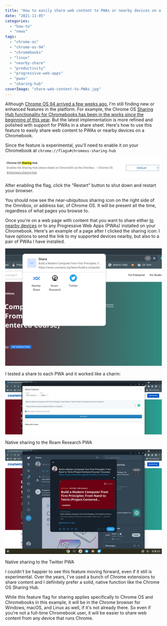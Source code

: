 ```yaml
---
title: "How to easily share web content to PWAs or nearby devices on a Chromebook"
date: "2021-11-05"
categories: 
  - "how-to"
  - "news"
tags: 
  - "chrome-os"
  - "chrome-os-94"
  - "chromebooks"
  - "linux"
  - "nearby-share"
  - "productivity"
  - "progressive-web-apps"
  - "pwas"
  - "sharing-hub"
coverImage: "share-web-content-to-PWAs.jpg"
---
```


Although [Chrome OS 94 arrived a few weeks ago](https://www.aboutchromebooks.com/news/chrome-os-94-stable-channel-update-for-chromebooks-heres-what-you-need-to-know/), I'm still finding new or enhanced features in the platform. For example, the Chrome OS [Sharing Hub functionality for Chromebooks has been in the works since the beginning of this year](https://chromeunboxed.com/chrome-os-sharing-hub-could-bring-easier-sharing-to-chrome-and-pwas/). But the latest implementation is more refined and polished with support for PWAs in a share sheet. Here's how to use this feature to easily share web content to PWAs or nearby devices on a Chromebook.

Since the feature is experimental, you'll need to enable it on your Chromebook at `chrome://flags#chromeos-sharing-hub`

![Chrome OS Sharing Hub](images/Chrome-OS-Sharing-Hub-1024x130.jpg)

After enabling the flag, click the "Restart" button to shut down and restart your browser.

You should now see the near-ubiquitous sharing icon on the right side of the Omnibox, or address bar, of Chrome OS. It will be present all the time, regardless of what pages you browse to.

Once you're on a web page with content that you want to share either [to nearby devices](https://www.aboutchromebooks.com/news/chrome-os-87-dev-channel-brings-working-lacros-and-nearby-share-to-chromebooks/) or to any Progressive Web Apps (PWAs) installed on your Chromebook. Here's an example of a page after I clicked the sharing icon: I have options to send the link to my supported devices nearby, but also to a pair of PWAs I have installed.

![share web content to PWAs](images/share-web-content-to-PWAs-1024x769.jpg)

I tested a share to each PWA and it worked like a charm:

![](images/Share-web-content-with-PWAs-on-Chromebook-to-Roam-Research-1024x352.jpg)

Native sharing to the Roam Research PWA

![](images/Share-web-content-to-PWAs-on-Chromebook-with-Twitter-1024x683.jpg)

Native sharing to the Twitter PWA

I couldn't be happier to see this feature moving forward, even if it still is experimental. Over the years, I've used a bunch of Chrome extensions to share content and I definitely prefer a solid, native function like the Chrome OS Sharing Hub.

While this feature flag for sharing applies specifically to Chrome OS and Chromebooks in this example, it will be in the Chrome browser for Windows, macOS, and Linux as well, if it's not already there. So even if you're not a full-time Chromebook user, it will be easier to share web content from any device that runs Chrome.
